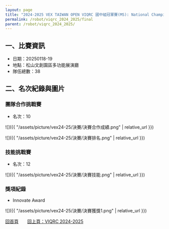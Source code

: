 ```yaml
---
layout: page
title: "2024-2025 VEX TAIWAN OPEN VIQRC 國中組冠軍賽(MS): National Championship"
permalink: /robot/viqrc_2024_2025/final
parent: /robot/viqrc_2024_2025/
---
```


## 一、比賽資訊

- 日期：20250118-19
- 地點：松山文創園區多功能展演廳
- 隊伍總數：38

## 二、名次紀錄與圖片

### 團隊合作挑戰賽
- 名次：10

![]({{ "/assets/picture/vex24-25/決賽/決賽合作成績.png" | relative_url }})

![]({{ "/assets/picture/vex24-25/決賽/決賽排名.png" | relative_url }})

### 技能挑戰賽
- 名次：12

![]({{ "/assets/picture/vex24-25/決賽/決賽技能.png" | relative_url }})

### 獎項紀錄
- Innovate Award

![]({{ "/assets/picture/vex24-25/決賽/決賽獲獎1.png" | relative_url }})


[回首頁](/activity_reflections/)　　[回上頁：VIQRC 2024-2025](/activity_reflections/robot/viqrc_2024_2025/)